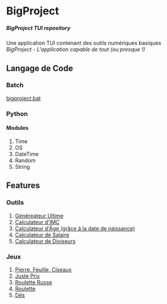 # BigProject
##### BigProject TUI repository
Une application TUI contenant des outils numériques basiques   
*BigProject - L'application capable de tout (ou presque !)*

## Langage de Code
### Batch
[bigproject.bat](https://github.com/yrsciv95/BigProject/blob/BigProject/bigproject.bat "Lien vers le fichier Batch de BigProject")
### Python
#### Modules
1. Time
2. OS
3. DateTime
4. Random
5. String 

## Features
### Outils
1. [Généreateur Ultime]()
2. [Calculateur d'IMC]()
3. [Calculateur d'Âge (grâce à la date de naissance)](https://github.com/yrsciv95/BigProject/blob/BigProject/source_code/calcage.py)
4. [Calculateur de Salaire]()
5. [Calculateur de Diviseurs]()

### Jeux
1. [Pierre, Feuille, Ciseaux]()
2. [Juste Prix]()
3. [Roulette Russe]()
4. [Roulette]()
5. [Dés]()
